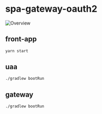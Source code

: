 # spa-gateway-oauth2

![Overview](https://qiita-image-store.s3.amazonaws.com/0/28298/88ca1833-0651-b988-79ce-e679d82839ef.png)

## front-app

```bash
yarn start
```

## uaa

```bash
./gradlew bootRun
```

## gateway

```bash
./gradlew bootRun
```
